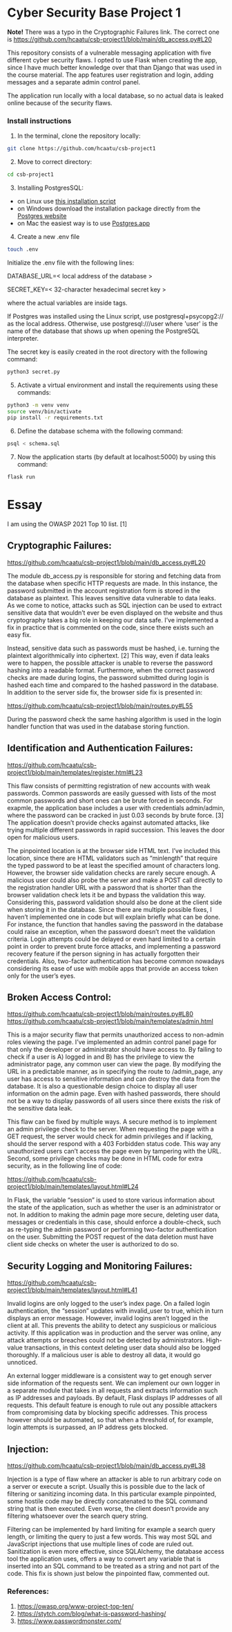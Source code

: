# Cyber Security Base Project 1

**Note!** There was a typo in the Cryptographic Failures link. The correct one is https://github.com/hcaatu/csb-project1/blob/main/db_access.py#L20

This repository consists of a vulnerable messaging application with five different cyber security flaws. I opted to use Flask when creating the app, since I have much better knowledge over that than Django that was used in the course material. The app features user registration and login, adding messages and a separate admin control panel.

The application run locally with a local database, so no actual data is leaked online because of the security flaws.

### Install instructions

1. In the terminal, clone the repository locally:
```bash
git clone https://github.com/hcaatu/csb-project1
```

2. Move to correct directory:
```bash
cd csb-project1
```

3. Installing PostgresSQL:
- on Linux use [this installation script](https://github.com/hy-tsoha/local-pg)
- on Windows download the installation package directly from the [Postgres website](https://www.postgresql.org/download/)
- on Mac the easiest way is to use [Postgres.app](https://postgresapp.com/)

4. Create a new .env file
```bash
touch .env
```
Initialize the .env file with the following lines:


DATABASE_URL=< local address of the database >

SECRET_KEY=< 32-character hexadecimal secret key >


where the actual variables are inside tags. 

If Postgres was installed using the Linux script, use postgresql+psycopg2:// as the local address. Otherwise, use postgresql:///user where 'user' is the name of the database that shows up when opening the PostgreSQL interpreter.

The secret key is easily created in the root directory with the following command:
```bash
python3 secret.py
```

5. Activate a virtual environment and install the requirements using these commands:
```bash
python3 -m venv venv
source venv/bin/activate
pip install -r requirements.txt
```

6. Define the database schema with the following command:
```bash
psql < schema.sql
```

7. Now the application starts (by default at localhost:5000) by using this command:
```bash
flask run
```

# Essay

I am using the OWASP 2021 Top 10 list. [1]

## Cryptographic Failures:
https://github.com/hcaatu/csb-project1/blob/main/db_access.py#L20

The module db_access.py is responsible for storing and fetching data from the database when specific HTTP requests are made. In this instance, the password submitted in the account registration form is stored in the database as plaintext. This leaves sensitive data vulnerable to data leaks. As we come to notice, attacks such as SQL injection can be used to extract sensitive data that wouldn’t ever be even displayed on the website and thus cryptography takes a big role in keeping our data safe. I’ve implemented a fix in practice that is commented on the code, since there exists such an easy fix.

Instead, sensitive data such as passwords must be hashed, i.e. turning the plaintext algorithmically into ciphertext. [2] This way, even if data leaks were to happen, the possible attacker is unable to reverse the password hashing into a readable format. Furthermore, when the correct password checks are made during logins, the password submitted during login is hashed each time and compared to the hashed password in the database. In addition to the server side fix, the browser side fix is presented in:

https://github.com/hcaatu/csb-project1/blob/main/routes.py#L55

During the password check the same hashing algorithm is used in the login handler function that was used in the database storing function.


## Identification and Authentication Failures:
https://github.com/hcaatu/csb-project1/blob/main/templates/register.html#L23

This flaw consists of permitting registration of new accounts with weak passwords. Common passwords are easily guessed with lists of the most common passwords and short ones can be brute forced in seconds. For exapmle, the application base includes a user with credentials admin/admin, where the password can be cracked in just 0.03 seconds by brute force. [3] The application doesn’t provide checks against automated attacks, like trying multiple different passwords in rapid succession. This leaves the door open for malicious users.

The pinpointed location is at the browser side HTML text. I’ve included this location, since there are HTML validators such as “minlength” that require the typed password to be at least the specified amount of characters long. However, the browser side validation checks are rarely secure enough. A malicious user could also probe the server and make a POST call directly to the registration handler URL with a password that is shorter than the browser validation check lets it be and bypass the validation this way. Considering this, password validation should also be done at the client side when storing it in the database. Since there are multiple possible fixes, I haven’t implemented one in code but will explain briefly what can be done. For instance, the function that handles saving the password in the database could raise an exception, when the password doesn’t meet the validation criteria. Login attempts could be delayed or even hard limited to a certain point in order to prevent brute force attacks, and implementing a password recovery feature if the person signing in has actually forgotten their credentials. Also, two-factor authentication has become common nowadays considering its ease of use with mobile apps that provide an access token only for the user’s eyes.


## Broken Access Control:
https://github.com/hcaatu/csb-project1/blob/main/routes.py#L80
https://github.com/hcaatu/csb-project1/blob/main/templates/admin.html

This is a major security flaw that permits unauthorized access to non-admin roles viewing the page. I’ve implemented an admin control panel page for that only the developer or administrator should have access to. By failing to check if a user is A) logged in and B) has the privilege to view the administrator page, any common user can view the page. By modifying the URL in a predictable manner, as in specifying the route to /admin_page, any user has access to sensitive information and can destroy the data from the database. It is also a questionable design choice to display all user information on the admin page. Even with hashed passwords, there should not be a way to display passwords of all users since there exists the risk of the sensitive data leak.

This flaw can be fixed by multiple ways. A secure method is to implement an admin privilege check to the server. When requesting the page with a GET request, the server would check for admin privileges and if lacking, should the server respond with a 403 Forbidden status code. This way any unauthorized users can’t access the page even by tampering with the URL. Second, some privilege checks may be done in HTML code for extra security, as in the following line of code:

https://github.com/hcaatu/csb-project1/blob/main/templates/layout.html#L24

In Flask, the variable “session” is used to store various information about the state of the application, such as whether the user is an administrator or not. In addition to making the admin page more secure, deleting user data, messages or credentials in this case, should enforce a double-check, such as re-typing the admin password or performing two-factor authentication on the user. Submitting the POST request of the data deletion must have client side checks on wheter the user is authorized to do so.


## Security Logging and Monitoring Failures:
https://github.com/hcaatu/csb-project1/blob/main/templates/layout.html#L41

Invalid logins are only logged to the user’s index page. On a failed login authentication, the “session” updates with invalid_user to true, which in turn displays an error message. However, invalid logins aren’t logged in the client at all. This prevents the ability to detect any suspicious or malicious activity. If this application was in production and the server was online, any attack attempts or breaches could not be detected by administrators. High-value transactions, in this context deleting user data should also be logged thoroughly. If a malicious user is able to destroy all data, it would go unnoticed.

An external logger middleware is a consistent way to get enough server side information of the requests sent. We can implement our own logger in a separate module that takes in all requests and extracts information such as IP addresses and payloads. By default, Flask displays IP addresses of all requests. This default feature is enough to rule out any possible attackers from compromising data by blocking specific addresses. This process however should be automated, so that when a threshold of, for example, login attempts is surpassed, an IP address gets blocked.

## Injection:
https://github.com/hcaatu/csb-project1/blob/main/db_access.py#L38

Injection is a type of flaw where an attacker is able to run arbitrary code on a server or execute a script. Usually this is possible due to the lack of filtering or sanitizing incoming data. In this particular example pinpointed, some hostile code may be directly concatenated to the SQL command string that is then executed. Even worse, the client doesn’t provide any filtering whatsoever over the search query string.

Filtering can be implemented by hard limiting for example a search query length, or limiting the query to just a few words. This way most SQL and JavaScript injections that use multiple lines of code are ruled out. Sanitization is even more effective, since SQLAlchemy, the database access tool the application uses, offers a way to convert any variable that is inserted into an SQL command to be treated as a string and not part of the code. This fix is shown just below the pinpointed flaw, commented out.


### References:
1. https://owasp.org/www-project-top-ten/
2. https://stytch.com/blog/what-is-password-hashing/
3. https://www.passwordmonster.com/
